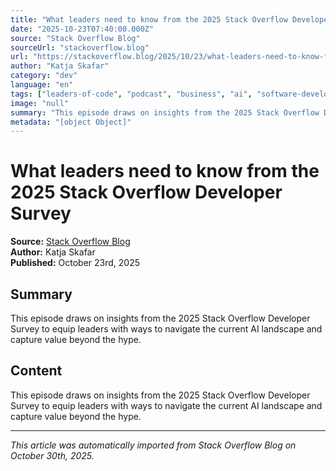 ```yaml
---
title: "What leaders need to know from the 2025 Stack Overflow Developer Survey"
date: "2025-10-23T07:40:00.000Z"
source: "Stack Overflow Blog"
sourceUrl: "stackoverflow.blog"
url: "https://stackoverflow.blog/2025/10/23/what-leaders-need-to-know-from-the-2025-stack-overflow-developer-survey/"
author: "Katja Skafar"
category: "dev"
language: "en"
tags: ["leaders-of-code", "podcast", "business", "ai", "software-development", "developer-experience", "dev", "english"]
image: "null"
summary: "This episode draws on insights from the 2025 Stack Overflow Developer Survey to equip leaders with ways to navigate the current AI landscape and capture value beyond the hype."
metadata: "[object Object]"
---
```


# What leaders need to know from the 2025 Stack Overflow Developer Survey

**Source:** [Stack Overflow Blog](https://stackoverflow.blog/2025/10/23/what-leaders-need-to-know-from-the-2025-stack-overflow-developer-survey/)  
**Author:** Katja Skafar  
**Published:** October 23rd, 2025  

## Summary

This episode draws on insights from the 2025 Stack Overflow Developer Survey to equip leaders with ways to navigate the current AI landscape and capture value beyond the hype.

## Content

This episode draws on insights from the 2025 Stack Overflow Developer Survey to equip leaders with ways to navigate the current AI landscape and capture value beyond the hype.

---

*This article was automatically imported from Stack Overflow Blog on October 30th, 2025.*
